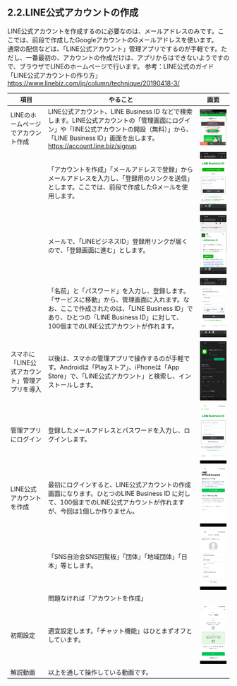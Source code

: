 ## 2.2.LINE公式アカウントの作成
LINE公式アカウントを作成するのに必要なのは、メールアドレスのみです。ここでは、前段で作成したGoogleアカウントのGメールアドレスを使います。  
通常の配信などは、「LINE公式アカウント」管理アプリでするのが手軽です。ただし、一番最初の、アカウントの作成だけは、アプリからはできないようですので、ブラウザでLINEのホームページで行います。
参考：LINE公式のガイド  
「LINE公式アカウントの作り方」  
https://www.linebiz.com/jp/column/technique/20190418-3/
  
|項目|やること|画面|
|---|---|---|
|LINEのホームページでアカウント作成|LINE公式アカウント、LINE Business ID などで検索します。LINE公式アカウントの「管理画面にログイン」や「lINE公式アカウントの開設（無料）」から、「LINE Business ID」画面を出します。https://account.line.biz/signup |<img src="images/2_2_images/2_2_01.jpg" alt="image">|
||「アカウントを作成」「メールアドレスで登録」からメールアドレスを入力し、「登録用のリンクを送信」とします。ここでは、前段で作成したGメールを使用します。|<img src="images/2_2_images/2_2_02.jpg" alt="image">|
||メールで、「LINEビジネスID」登録用リンクが届くので、「登録画面に進む」とします。|<img src="images/2_2_images/2_2_03.jpg" alt="image">|
||「名前」と「パスワード」を入力し、登録します。「サービスに移動」から、管理画面に入れます。なお、ここで作成されたのは、「LINE Business ID」であり、ひとつの「LINE Business ID」に対して、100個までのLINE公式アカウントが作れます。|<img src="images/2_2_images/2_2_04.jpg" alt="image">|
|スマホに「LINE公式アカウント」管理アプリを導入|以後は、スマホの管理アプリで操作するのが手軽です。Androidは「Playストア」、iPhoneは「App Store」で、「LINE公式アカウント」と検索し、インストールします。|<img src="images/2_2_images/2_2_05.jpg" alt="image">|
|管理アプリにログイン|登録したメールアドレスとパスワードを入力し、ログインします。|<img src="images/2_2_images/2_2_06.jpg" alt="image">|
|LINE公式アカウントを作成|最初にログインすると、LINE公式アカウントの作成画面になります。ひとつのLINE Business ID に対して、100個までのLINE公式アカウントが作れますが、今回は1個しか作りません。|<img src="images/2_2_images/2_2_07.jpg" alt="image">|
||「SNS自治会SNS回覧板」「団体」「地域団体」「日本」等とします。|<img src="images/2_2_images/2_2_08.jpg" alt="image">|
||問題なければ「アカウントを作成」||
|初期設定|適宜設定します。「チャット機能」はひとまずオフとしています。|<img src="images/2_2_images/2_2_10.jpg" alt="image">|
|解説動画|以上を通して操作している動画です。||



